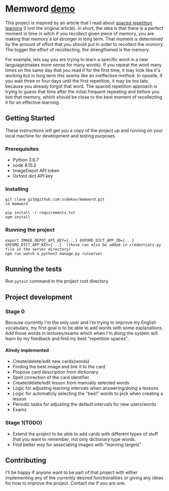 # Memword [demo](https://memworld.herokuapp.com/)

This project is inspired by an article that I read about [spaced repetition learning](https://en.wikipedia.org/wiki/Spaced_repetition) (I lost the original article). In short, the idea is that there is a perfect moment in time in witch if you recollect given piece of memory, you are making that memory a lot stronger in long term. That moment is determined by the amount of effort that you should put in order to recollect the momory. The bigger the effort of recollecting, the strengthened is the memory.

For example, lets say you are trying to learn a specific word in a new language(makes more sense for many words). If you repeat the word many times on the same day that you read if for the first time, it may look like it's working but in long term this seems like an ineffective method. In oposite, if you wait three or four days until the first repetition, it may be too late, because you already forgot that word. The spaced repetition approach is trying to guess that time after the initial frequent repeating and before you lost that memory, which should be close to the best moment of recollecting it for an effective learning.


## Getting Started

These instructions will get you a copy of the project up and running on your local machine for development and testing purposes.

### Prerequisites

* Python 3.6.7
* node 8.15.0
* ImageDepot API token
* Oxford dict API key

### Installing

```
git clone git@github.com:scdekov/memword.git
cd memword

pip install -r requirements.txt
npm install
```

### Running the project

```
export IMAGE_DEPOT_API_KEY={...} OXFORD_DICT_APP_ID={...} OXFORD_DICT_APP_KEY={...}  (those can also be added in credentials.py file in the server directory)
npm run watch & python3 manage.py runserver
```

## Running the tests

Run `pytest` command in the project root directory.


## Project development
### Stage 0
Because currently I'm the only user and I'm trying to improve my English vocabulary,
my first goal is to be able to add words with some explanations.
Add those words in lectures/exams which when I'm doing the system will learn by my feedback and
find my best "repetition spaces".

#### Alredy implemented
* Create/delete/edit new cards(words)
* Finding the best image and link it to the card
* Propose card description from dictionary
* Spell correction of the card identifier
* Create/delete/edit lesson from manually selected words
* Logic for adjusting learning intervals when answering/doing a lessons
* Logic for automaticly selecting the "best" words to pick when creating a lesson
* Periodic tasks for adjusting the default intervals for new users/words
* Exams

### Stage 1(TODO)
* Extend the project to be able to add cards with different types of stuff that you want to remember, not only dictionary type words.
* Find better way for associating images with "learning targets"



## Contributing

I'll be happy if anyone want to be part of that project with either implementing any of the currently desired functionalities or giving any ideas for how to improve the project. Contact me if you are one.
